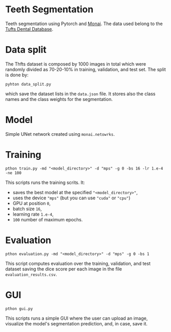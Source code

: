 # Teeth Segmentation

Teeth segmentation using Pytorch and [Monai](https://monai.io/). The data used belong to the [Tufts Dental Database](http://tdd.ece.tufts.edu/).

# Data split
The Thfts dataset is composed by 1000 images in total which were randomly divided as 70-20-10% in training, validation, and test set. The split is done by:

    pyhton data_split.py

which save the dataset lists in the `data.json` file. It stores also the class names and the class weights for the segmentation.

# Model

Simple UNet network created using `monai.netowrks`.

# Training
    pthon train.py -md "<model_directory>" -d "mps" -g 0 -bs 16 -lr 1.e-4 -ne 100

This scripts runs the training scrits. It:

- saves the best model at the specified `"<model_directory>"`, 
- uses the device `"mps"` (but you can use `"cuda"` or `"cpu"`)
- GPU at position `0`,
- batch size `16`, 
- learning rate `1.e-4`,
- `100` number of maximum epochs.

# Evaluation
    pthon evaluation.py -md "<model_directory>" -d "mps" -g 0 -bs 1 

This script computes evaluation over the training, validation, and test dataset saving the dice score per each image in the file `evaluation_results.csv`.

# GUI
    pthon gui.py

This scripts runs a simple GUI where the user can upload an image, visualize the model's segmentation prediction, and, in case, save it.
